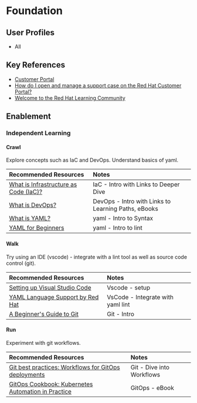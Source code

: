 # Foundation

## User Profiles

* All

## Key References

* [Customer Portal](https://access.redhat.com/)
* [How do I open and manage a support case on the Red Hat Customer Portal?](https://access.redhat.com/articles/38363)
* [Welcome to the Red Hat Learning Community](https://learn.redhat.com/)

## Enablement

### Independent Learning

#### Crawl

Explore concepts such as IaC and DevOps.  Understand basics of yaml.

| Recommended Resources | Notes |
| :-------------------- | :---- |
| [What is Infrastructure as Code (IaC)?](https://www.redhat.com/en/topics/automation/what-is-infrastructure-as-code-iac) | IaC - Intro with Links to Deeper Dive |
| [What is DevOps?](https://www.redhat.com/en/topics/devops/what-is-devops) | DevOps - Intro with Links to Learning Paths, eBooks |
| [What is YAML?](https://www.redhat.com/en/topics/automation/what-is-yaml) | yaml - Intro to Syntax |
| [YAML for Beginners](https://www.redhat.com/en/blog/yaml-beginners) | yaml - Intro to lint |

#### Walk

Try using an IDE (vscode) - integrate with a lint tool as well as source code control (git).

| Recommended Resources | Notes |
| :-------------------- | :---- |
| [Setting up Visual Studio Code](https://code.visualstudio.com/docs/setup/setup-overview) | Vscode - setup |
| [YAML Language Support by Red Hat](https://marketplace.visualstudio.com/items?itemName=redhat.vscode-yaml) | VsCode - Integrate with yaml lint |
| [A Beginner's Guide to Git](https://developers.redhat.com/articles/2023/08/02/beginners-guide-git-version-control#) | Git - Intro |

#### Run

Experiment with git workflows.

| Recommended Resources | Notes |
| :-------------------- | :---- |
| [Git best practices: Workflows for GitOps deployments](https://developers.redhat.com/articles/2022/07/20/git-workflows-best-practices-gitops-deployments#) | Git - Dive into Workflows |
| [GitOps Cookbook: Kubernetes Automation in Practice](https://developers.redhat.com/e-books/gitops-cookbook) | GitOps - eBook |